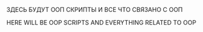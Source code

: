 ЗДЕСЬ БУДУТ ООП СКРИПТЫ И ВСЕ ЧТО СВЯЗАНО С ООП





HERE WILL BE OOP SCRIPTS AND EVERYTHING RELATED TO OOP

